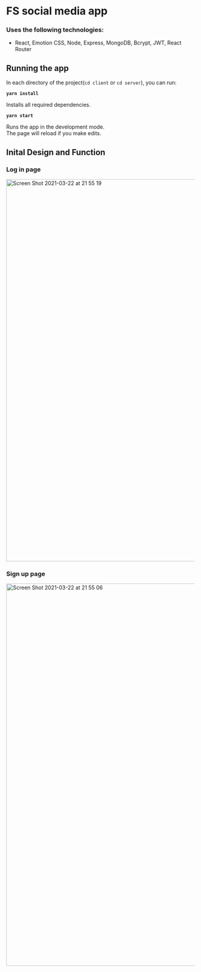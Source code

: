 # FS social media app

### Uses the following technologies:
- React, Emotion CSS, Node, Express, MongoDB, Bcrypt, JWT, React Router

## Running the app
In each directory of the project(`cd client` or `cd server`), you can run:

**`yarn install`**

Installs all required dependencies.

**`yarn start`**

Runs the app in the development mode.\
The page will reload if you make edits.

## Inital Design and Function
### Log in page
<img width="1018" alt="Screen Shot 2021-03-22 at 21 55 19" src="https://user-images.githubusercontent.com/55170649/112081586-42dc8d80-8b5a-11eb-94dd-ecd186650674.png">

### Sign up page
<img width="1018" alt="Screen Shot 2021-03-22 at 21 55 06" src="https://user-images.githubusercontent.com/55170649/112081592-453ee780-8b5a-11eb-9eda-d6f7bf169180.png">

